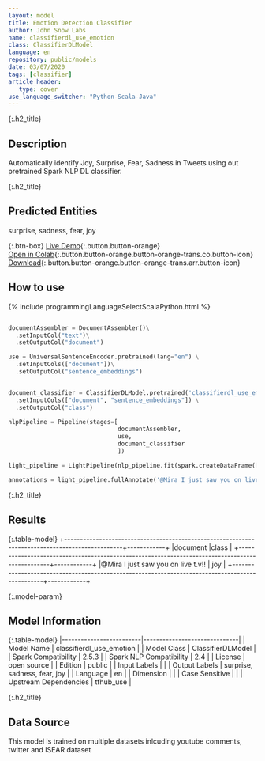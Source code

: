 ```yaml
---
layout: model
title: Emotion Detection Classifier
author: John Snow Labs
name: classifierdl_use_emotion
class: ClassifierDLModel
language: en
repository: public/models
date: 03/07/2020
tags: [classifier]
article_header:
   type: cover
use_language_switcher: "Python-Scala-Java"
---
```


{:.h2_title}
## Description 
Automatically identify Joy, Surprise, Fear, Sadness in Tweets using out pretrained Spark NLP DL classifier.

 {:.h2_title}
## Predicted Entities
surprise, sadness, fear, joy 

{:.btn-box}
[Live Demo](https://demo.johnsnowlabs.com/public/SENTIMENT_EN_EMOTION/){:.button.button-orange}<br/>[Open in Colab](https://colab.research.google.com/github/JohnSnowLabs/spark-nlp-workshop/blob/master/tutorials/streamlit_notebooks/SENTIMENT_EN_EMOTION.ipynb){:.button.button-orange.button-orange-trans.co.button-icon}<br/>[Download](https://s3.amazonaws.com/auxdata.johnsnowlabs.com/public/models/classifierdl_use_emotion_en_2.5.3_2.4_1593783319297.zip){:.button.button-orange.button-orange-trans.arr.button-icon}<br/>

## How to use 
<div class="tabs-box" markdown="1">

{% include programmingLanguageSelectScalaPython.html %}

```python

documentAssembler = DocumentAssembler()\
  .setInputCol("text")\
  .setOutputCol("document")

use = UniversalSentenceEncoder.pretrained(lang="en") \
  .setInputCols(["document"])\
  .setOutputCol("sentence_embeddings")


document_classifier = ClassifierDLModel.pretrained('classifierdl_use_emotion', 'en') \
  .setInputCols(["document", "sentence_embeddings"]) \
  .setOutputCol("class")

nlpPipeline = Pipeline(stages=[
                               documentAssembler, 
                               use,
                               document_classifier
                               ])

light_pipeline = LightPipeline(nlp_pipeline.fit(spark.createDataFrame([['']]).toDF("text")))

annotations = light_pipeline.fullAnnotate('@Mira I just saw you on live t.v!!')

```

</div>

{:.h2_title}
## Results
{:.table-model}
+------------------------------------------------------------------------------------------------+------------+
|document                                                                                        |class       |
+------------------------------------------------------------------------------------------------+------------+
|@Mira I just saw you on live t.v!!                                                              | joy        |
+------------------------------------------------------------------------------------------------+------------+



{:.model-param}
## Model Information
{:.table-model}
|-------------------------|------------------------------|
| Model Name              | classifierdl_use_emotion     |
| Model Class             | ClassifierDLModel            |
| Spark Compatibility     | 2.5.3                        |
| Spark NLP Compatibility | 2.4                          |
| License                 | open source                  |
| Edition                 | public                       |
| Input Labels            |                              |
| Output Labels           | surprise, sadness, fear, joy |
| Language                | en                           |
| Dimension               |                              |
| Case Sensitive          |                              |
| Upstream Dependencies   | tfhub_use                    |




{:.h2_title}
## Data Source
This model is trained on multiple datasets inlcuding youtube comments, twitter and ISEAR dataset

